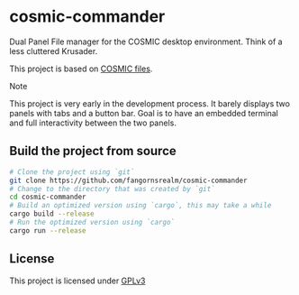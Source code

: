 # cosmic-commander

Dual Panel File manager for the COSMIC desktop environment. Think of a less cluttered Krusader.

This project is based on [COSMIC files](https://github.com/pop-os/cosmic-files).

> [!NOTE]
> This project is very early in the development process. It barely displays two panels with   tabs and a button bar. Goal is to have an embedded terminal and full interactivity between the two panels.

## Build the project from source

```sh
# Clone the project using `git`
git clone https://github.com/fangornsrealm/cosmic-commander
# Change to the directory that was created by `git`
cd cosmic-commander
# Build an optimized version using `cargo`, this may take a while
cargo build --release
# Run the optimized version using `cargo`
cargo run --release
```

## License

This project is licensed under [GPLv3](LICENSE)
